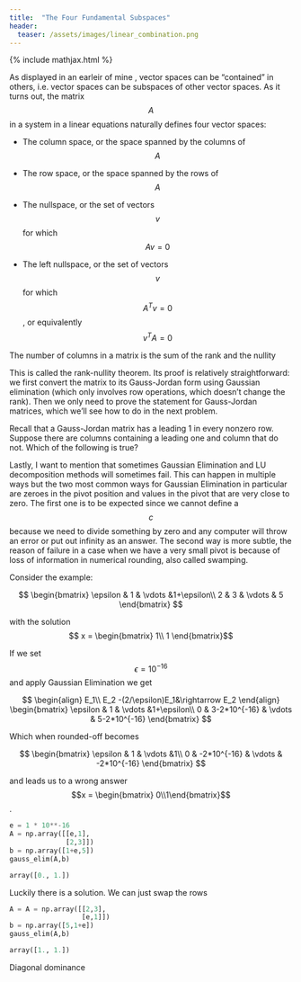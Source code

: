 ```yaml
---
title:  "The Four Fundamental Subspaces"
header:
  teaser: /assets/images/linear_combination.png
---
```

{% include mathjax.html %}

As displayed in an earleir of mine , vector spaces can be “contained” in others, i.e. vector spaces can be subspaces of other vector spaces. As it turns out, the matrix $$A$$  in a system in a linear equations naturally defines four vector spaces:

- The column space, or the space spanned by the columns of $$A$$

- The row space, or the space spanned by the rows of $$A$$

- The nullspace, or the set of vectors $$v$$ for which $$Av=0$$

- The left nullspace, or the set of vectors $$v$$ for which $$A^Tv=0$$, or equivalently $$v^TA=0$$

The number of columns in a matrix is the sum of the rank and the nullity

This is called the rank-nullity theorem. Its proof is relatively straightforward: we first convert the matrix to its Gauss-Jordan form using Gaussian elimination (which only involves row operations, which doesn’t change the rank). Then we only need to prove the statement for Gauss-Jordan matrices, which we’ll see how to do in the next problem.

Recall that a Gauss-Jordan matrix has a leading 1 in every nonzero row. Suppose there are columns containing a leading one and  column that do not. Which of the following is true?



Lastly, I want to mention that sometimes Gaussian Elimination and LU decomposition methods will sometimes fail. This can happen in multiple ways but the two most common ways for Gaussian Elimination in particular are zeroes in the pivot position and values in the pivot that are very close to zero. The first one is to be expected since we cannot define a $$c$$ because we need to divide something by zero and any computer will throw an error or put out infinity as an answer. The second way is more subtle, the reason of failure in a case when we have a very small pivot is because of loss of information in numerical rounding, also called swamping.

Consider the example:

$$
\begin{bmatrix}
\epsilon & 1 & \vdots &1+\epsilon\\
2 & 3 & \vdots & 5
\end{bmatrix}
$$

with the solution $$ x = \begin{bmatrix} 1\\
1 \end{bmatrix}$$

If we set $$\epsilon = 10^{-16}$$ and apply Gaussian Elimination we get

$$
\begin{align}
E_1\\
E_2 -(2/\epsilon)E_1&\rightarrow E_2
\end{align}
\begin{bmatrix}
\epsilon & 1 & \vdots &1+\epsilon\\
0 & 3-2*10^{-16} & \vdots & 5-2*10^{-16}
\end{bmatrix}
$$

Which when rounded-off becomes

$$
\begin{bmatrix}
\epsilon & 1 & \vdots &1\\
0 & -2*10^{-16} & \vdots & -2*10^{-16}
\end{bmatrix}
$$

and leads us to a wrong answer $$x = \begin{bmatrix} 0\\1\end{bmatrix}$$.

```python
e = 1 * 10**-16
A = np.array([[e,1],
              [2,3]])
b = np.array([1+e,5])
gauss_elim(A,b)
```

```python
array([0., 1.])
```

Luckily there is a solution. We can just swap the rows

```python
A = A = np.array([[2,3],
                  [e,1]])
b = np.array([5,1+e])
gauss_elim(A,b)
```

```python
array([1., 1.])
```

Diagonal dominance
